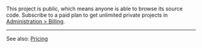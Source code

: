 This project is public, which means anyone is able to browse its source code. Subscribe to a paid plan to get unlimited private projects in [Administration > Billing](/#sonarcloud#/organizations/#organization#/extension/billing/billing).

---

See also: [Pricing](/sonarcloud-pricing/)

